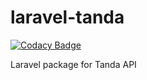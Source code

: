 # laravel-tanda

[![Codacy Badge](https://api.codacy.com/project/badge/Grade/48abc6afc3214171960ba16b6c8c0eba)](https://app.codacy.com/gh/alvinmurimi/Tanda?utm_source=github.com&utm_medium=referral&utm_content=alvinmurimi/Tanda&utm_campaign=Badge_Grade_Settings)

Laravel package for Tanda API
